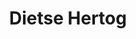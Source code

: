 ---
id: 21
title: 'Dietse Hertog'
description: 'Patriciër, mediamagnaat, avonturier.'
keyword: Patriciër
pseudonym: true
image: 5349b27d-9456-4962-8775-719287011364.jpg
---